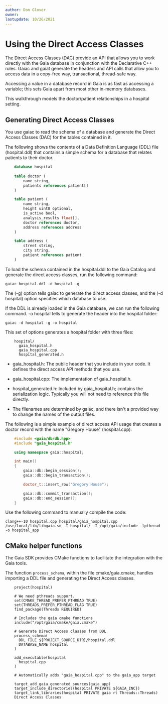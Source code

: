 ```yaml
---
author: Don Glover
owner: 
lastupdate: 10/26/2021
---
```


# Using the Direct Access Classes

The Direct Access Classes (DAC) provide an API that allows you to work directly with the Gaia database in conjunction with the Declarative C++ rules. Gaiac and gaiat generate the headers and API calls that allow you to access data in a copy-free way, transactional, thread-safe way.

Accessing a value in a database record in Gaia is as fast as accessing a variable; this sets Gaia apart from most other in-memory databases.

This walkthrough models the doctor/patient relationships in a hospital setting.

## Generating Direct Access Classes

You use gaiac to read the schema of a database and generate the Direct Access Classes (DAC) for the tables contained in it.

The following shows the contents of a Data Definition Language (DDL) file (hospital.ddl) that contains a simple schema for a database that relates patients to their doctor.

```sql
    database hospital
    
    table doctor (
        name string,
        patients references patient[]
    )

    table patient (
        name string,
        height uint8 optional,
        is_active bool,
        analysis_results float[],
        doctor references doctor,
        address references address
    )

    table address (
        street string,
        city string,
        patient references patient
    )
```

To load the schema contained in the hospital.ddl to the Gaia Catalog and generate the direct access classes, run the following command:

`gaiac hospital.ddl -d hospital -g`

The (-g) option tells gaiac to generate the direct access classes, and the (-d hospital) option specifies which database to use.

If the DDL is already loaded in the Gaia database, we can run the following command. -o hospital tells to generate the header into the hospital folder:

`gaiac -d hospital -g -o hospital` 

This set of options generates a hospital folder with three files:

```
    hospital/
      gaia_hospital.h        
      gaia_hospital.cpp
      hospital_generated.h
```

* gaia_hospital.h: The public header that you include in your code. It defines the direct access API methods that you use.

* gaia_hospital.cpp: The implementation of gaia_hospital.h.

* hospital_generated.h: Included by gaia_hospital.h; contains the serialization logic. Typically you will not need to reference this file directly.

* The filenames are determined by gaiac, and there isn't a provided way to change the names of the output files.

The following is a simple example of direct access API usage that creates a doctor record with the name \"Gregory House\" (hospital.cpp):

```cpp
    #include <gaia/db/db.hpp>
    #include "gaia_hospital.h"

    using namespace gaia::hospital;

    int main()
    {
        gaia::db::begin_session();
        gaia::db::begin_transaction();

        doctor_t::insert_row("Gregory House");

        gaia::db::commit_transaction();
        gaia::db::end_session();
    }

```

Use the following command to manually compile the code:

```
clang++-10 hospital.cpp hospital/gaia_hospital.cpp /usr/local/lib/libgaia.so -I hospital/ -I /opt/gaia/include -lpthread -o hospital_app
```

## CMake helper functions

The Gaia SDK provides CMake functions to facilitate the integration with the Gaia tools.

The function `process_schema`, within the file cmake/gaia.cmake, handles importing a DDL file and generating the Direct Access classes.

```
    project(hospital)

    # We need pthreads support.
    set(CMAKE_THREAD_PREFER_PTHREAD TRUE)
    set(THREADS_PREFER_PTHREAD_FLAG TRUE)
    find_package(Threads REQUIRED)

    # Includes the gaia cmake functions
    include("/opt/gaia/cmake/gaia.cmake")

    # Generate Direct Access classes from DDL
    process_schema(
      DDL_FILE ${PROJECT_SOURCE_DIR}/hospital.ddl
      DATABASE_NAME hospital
    )

    add_executable(hospital
      hospital.cpp
    )

    # Automatically adds "gaia_hospital.cpp" to the gaia_app target 

    target_add_gaia_generated_sources(gaia_app)
    target_include_directories(hospital PRIVATE ${GAIA_INC})
    target_link_libraries(hospital PRIVATE gaia rt Threads::Threads)
    Direct Access Classes
```